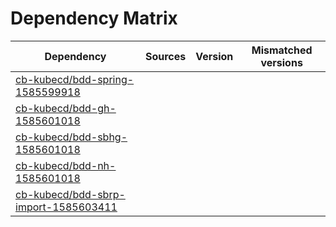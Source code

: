 # Dependency Matrix

Dependency | Sources | Version | Mismatched versions
---------- | ------- | ------- | -------------------
[cb-kubecd/bdd-spring-1585599918](https://github.com/cb-kubecd/bdd-spring-1585599918.git) |  | []() | 
[cb-kubecd/bdd-gh-1585601018](https://github.com/cb-kubecd/bdd-gh-1585601018.git) |  | []() | 
[cb-kubecd/bdd-sbhg-1585601018](https://github.com/cb-kubecd/bdd-sbhg-1585601018.git) |  | []() | 
[cb-kubecd/bdd-nh-1585601018](https://github.com/cb-kubecd/bdd-nh-1585601018.git) |  | []() | 
[cb-kubecd/bdd-sbrp-import-1585603411](https://github.com/cb-kubecd/bdd-sbrp-import-1585603411.git) |  | []() | 
